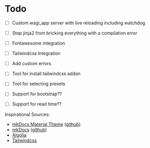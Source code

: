 # Todo

- [ ] Custom wsgi_app server with live reloading including watchdog
- [ ] Stop jinja2 from bricking everything with a compilation error
- [ ] Fontawesome integration
- [ ] Tailwindcss Integration
- [ ] Add custom errors
- [ ] Tool for install tailwindcss addon
- [ ] Tool for selecting presets
- [ ] Support for bootstrap??
- [ ] Support for read time??


Inspirational Sources:
- [mkDocs Material Theme](https://squidfunk.github.io/mkdocs-material/) ([github](https://github.com/squidfunk/mkdocs-material))
- [mkDocs](https://www.mkdocs.org/) ([github](https://github.com/mkdocs/mkdocs))
- [Algolia](https://www.algolia.com/)
- [Tailwindcss](https://tailwindcss.com/)